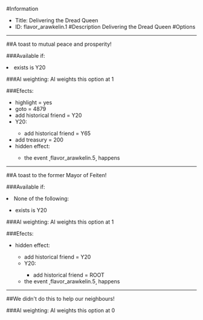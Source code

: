 #Information
 - Title: Delivering the Dread Queen
 - ID: flavor_arawkelin.1
#Description
Delivering the Dread Queen
#Options

___
##A toast to mutual peace and prosperity!

###Available if:
<li>exists is Y20</li>

###AI weighting:
AI weights this option at 1


###Efects:<ul><li>highlight = yes</li><li>goto = 4879</li><li>add historical friend = Y20</li><li>Y20:</li><ul><li>add historical friend = Y65</li></ul><li>add treasury = 200</li><li>hidden effect:</li><ul><li>the event ˻flavor_arawkelin.5˼ happens</li></ul></ul>

___
##A toast to the former Mayor of Feiten!

###Available if:
<li>None of the following:</li><ul><li>exists is Y20</li></ul>

###AI weighting:
AI weights this option at 1


###Efects:<ul><li>hidden effect:</li><ul><li>add historical friend = Y20</li><li>Y20:</li><ul><li>add historical friend = ROOT</li></ul><li>the event ˻flavor_arawkelin.5˼ happens</li></ul></ul>

___
##We didn't do this to help our neighbours!

###AI weighting:
AI weights this option at 0

